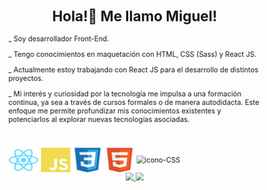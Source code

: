 <h1 align='center'>Hola!👋 Me llamo Miguel! </h1>

_ Soy desarrollador Front-End. 

_ Tengo conocimientos en maquetación con HTML, CSS (Sass) y React JS.

_ Actualmente estoy trabajando con React JS para el desarrollo de distintos proyectos.

_ Mi interés y curiosidad por la tecnología me impulsa a una formación continua, ya sea a través de cursos formales o de manera autodidacta. Este enfoque me permite profundizar mis conocimientos existentes y potenciarlos al explorar nuevas tecnologías asociadas.

<br>

<div style="display: inline-block" align='center'><br>
  <img align="center" alt="icono-React" height="50" width="60" src="https://raw.githubusercontent.com/devicons/devicon/master/icons/react/react-original.svg">
  <img align="center" alt="icono-Js" height="50" width="60" src="https://raw.githubusercontent.com/devicons/devicon/master/icons/javascript/javascript-plain.svg">
  <img align="center" alt="icono-CSS" height="50" width="60" src="https://raw.githubusercontent.com/devicons/devicon/master/icons/css3/css3-original.svg">
  <img align="center" alt="icono-HTML" height="50" width="60" src="https://raw.githubusercontent.com/devicons/devicon/master/icons/html5/html5-original.svg">
  <img align="center" alt="icono-CSS" height="50" width="60" src="https://cdn.jsdelivr.net/gh/devicons/devicon/icons/sass/sass-original.svg" />
</div>

<br>

  <div align='center'>
    <a href='https://www.linkedin.com/in/miguel-montoro-7bab0b279/' target='_blank'> <img src='https://img.shields.io/badge/LinkedIn-0077B5?style=for-the-badge&logo=linkedin&logoColor=white'> </a>
    <a href='https://discord.gg/_miguelan' target='_blank'> <img src='https://img.shields.io/badge/Discord-7289DA?style=for-the-badge&logo=discord&logoColor=white'> </a>
  </div>
